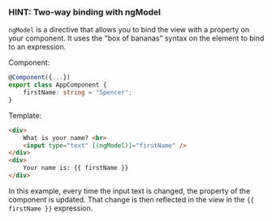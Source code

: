 ### HINT: Two-way binding with ngModel

`ngModel` is a directive that allows you to bind the view with a property on your component.  It uses the "box of bananas" syntax on the element to bind to an expression.

Component:
```typescript
@Component({...})
export class AppComponent {
	firstName: string = "Spencer";
}
```

Template:
```html
<div>
	What is your name? <br>
	<input type="text" [(ngModel)]="firstName" />
</div>
<div>
	Your name is: {{ firstName }}
</div>
``` 

In this example, every time the input text is changed, the property of the component is updated.  That change is then reflected in the view in the `{{ firstName }}` expression.